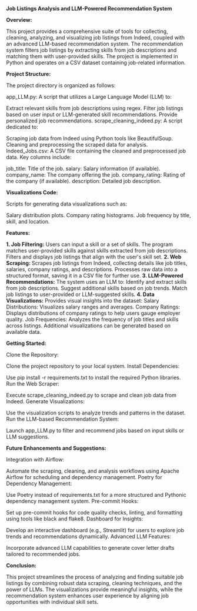 **Job Listings Analysis and LLM-Powered Recommendation System**

**Overview:**

This project provides a comprehensive suite of tools for collecting, cleaning, analyzing, and visualizing job listings from Indeed, coupled with an advanced LLM-based recommendation system. The recommendation system filters job listings by extracting skills from job descriptions and matching them with user-provided skills. The project is implemented in Python and operates on a CSV dataset containing job-related information.

**Project Structure:**

The project directory is organized as follows:

app_LLM.py:
A script that utilizes a Large Language Model (LLM) to:

Extract relevant skills from job descriptions using regex.
Filter job listings based on user input or LLM-generated skill recommendations.
Provide personalized job recommendations.
scrape_cleaning_indeed.py:
A script dedicated to:

Scraping job data from Indeed using Python tools like BeautifulSoup.
Cleaning and preprocessing the scraped data for analysis.
Indeed_Jobs.csv:
A CSV file containing the cleaned and preprocessed job data. Key columns include:

job_title: Title of the job.
salary: Salary information (if available).
company_name: The company offering the job.
company_rating: Rating of the company (if available).
description: Detailed job description.

**Visualizations Code:**

Scripts for generating data visualizations such as:

Salary distribution plots.
Company rating histograms.
Job frequency by title, skill, and location.

**Features:**

**1. Job Filtering:**
Users can input a skill or a set of skills.
The program matches user-provided skills against skills extracted from job descriptions.
Filters and displays job listings that align with the user's skill set.
**2. Web Scraping:**
Scrapes job listings from Indeed, collecting details like job titles, salaries, company ratings, and descriptions.
Processes raw data into a structured format, saving it in a CSV file for further use.
**3. LLM-Powered Recommendations:**
The system uses an LLM to:
Identify and extract skills from job descriptions.
Suggest additional skills based on job trends.
Match job listings to user-provided or LLM-suggested skills.
**4. Data Visualizations:**
Provides visual insights into the dataset:
Salary Distributions: Visualizes salary ranges and averages.
Company Ratings: Displays distributions of company ratings to help users gauge employer quality.
Job Frequencies: Analyzes the frequency of job titles and skills across listings.
Additional visualizations can be generated based on available data.

**Getting Started:**

Clone the Repository:

Clone the project repository to your local system.
Install Dependencies:

Use pip install -r requirements.txt to install the required Python libraries.
Run the Web Scraper:

Execute scrape_cleaning_indeed.py to scrape and clean job data from Indeed.
Generate Visualizations:

Use the visualization scripts to analyze trends and patterns in the dataset.
Run the LLM-based Recommendation System:

Launch app_LLM.py to filter and recommend jobs based on input skills or LLM suggestions.

**Future Enhancements and Suggestions:**

Integration with Airflow:

Automate the scraping, cleaning, and analysis workflows using Apache Airflow for scheduling and dependency management.
Poetry for Dependency Management:

Use Poetry instead of requirements.txt for a more structured and Pythonic dependency management system.
Pre-commit Hooks:

Set up pre-commit hooks for code quality checks, linting, and formatting using tools like black and flake8.
Dashboard for Insights:

Develop an interactive dashboard (e.g., Streamlit) for users to explore job trends and recommendations dynamically.
Advanced LLM Features:

Incorporate advanced LLM capabilities to generate cover letter drafts tailored to recommended jobs.

**Conclusion:**

This project streamlines the process of analyzing and finding suitable job listings by combining robust data scraping, cleaning techniques, and the power of LLMs. The visualizations provide meaningful insights, while the recommendation system enhances user experience by aligning job opportunities with individual skill sets.






